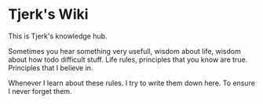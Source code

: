 # Tjerk's Wiki

This is Tjerk's knowledge hub.

Sometimes you hear something very usefull, wisdom about life,
wisdom about how todo difficult stuff. 
Life rules, principles that you know are true.
Principles that I believe in.

Whenever I learn about these rules. I try to write them down here.
To ensure I never forget them. 